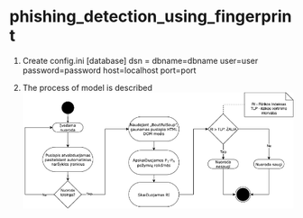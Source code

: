 # phishing_detection_using_fingerprint

1. Create config.ini
[database]
dsn = dbname=dbname user=user password=password host=localhost port=port

2. The process of model is described
![docs/images](process.jpg)